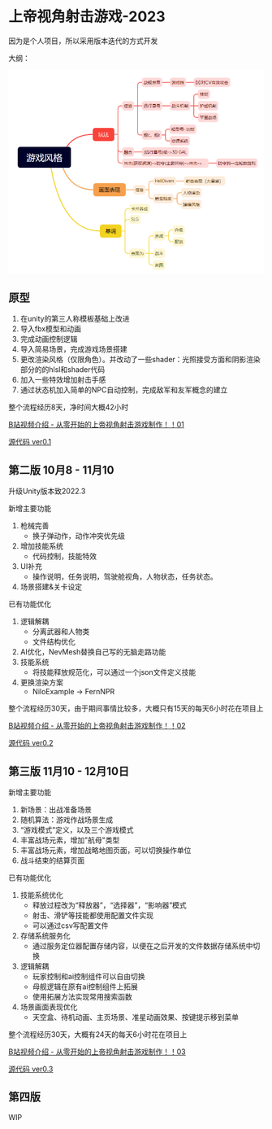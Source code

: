 # 上帝视角射击游戏-2023

因为是个人项目，所以采用版本迭代的方式开发

大纲：

<img  width="600" src="../img/p1-1.png" />

## 原型
1. 在unity的第三人称模板基础上改进
2. 导入fbx模型和动画
3. 完成动画控制逻辑
4. 导入简易场景，完成游戏场景搭建
5. 更改渲染风格（仅限角色）。并改动了一些shader：光照接受方面和阴影渲染部分的的hlsl和shader代码
6. 加入一些特效增加射击手感
7. 通过状态机加入简单的NPC自动控制，完成敌军和友军概念的建立

整个流程经历8天，净时间大概42小时

[B站视频介绍 - 从零开始的上帝视角射击游戏制作！！01](https://www.bilibili.com/video/BV1Uh4y1N7sK/)

[源代码 ver0.1](https://github.com/Unarimit/my-topdown-shooting-game/tree/version0.1)


## 第二版 10月8 - 11月10

升级Unity版本致2022.3

新增主要功能
1. 枪械完善
    - 换子弹动作，动作冲突优先级
2. 增加技能系统
    - 代码控制，技能特效
3. UI补充
    - 操作说明，任务说明，驾驶舱视角，人物状态，任务状态。
4. 场景搭建&关卡设定

已有功能优化
1. 逻辑解耦
    - 分离武器和人物类
    - 文件结构优化
2. AI优化，NevMesh替换自己写的无脑走路功能
3. 技能系统
    - 将技能释放规范化，可以通过一个json文件定义技能
4. 更换渲染方案
    - NiloExample -> FernNPR

整个流程经历30天，由于期间事情比较多，大概只有15天的每天6小时花在项目上

[B站视频介绍 - 从零开始的上帝视角射击游戏制作！！02](https://www.bilibili.com/video/BV1Uh4y1N7sK/)

[源代码 ver0.2](https://github.com/Unarimit/my-topdown-shooting-game/tree/version0.2)

## 第三版 11月10 - 12月10日

新增主要功能
1. 新场景：出战准备场景
2. 随机算法：游戏作战场景生成
3. “游戏模式”定义，以及三个游戏模式
4. 丰富战场元素，增加"航母"类型
5. 丰富战场元素，增加战略地图页面，可以切换操作单位
6. 战斗结束的结算页面

已有功能优化
1. 技能系统优化
    - 释放过程改为“释放器”，“选择器”，“影响器”模式
    - 射击、滑铲等技能都使用配置文件实现
    - 可以通过csv写配置文件
2. 存储系统服务化
    - 通过服务定位器配置存储内容，以便在之后开发的文件数据存储系统中切换
3. 逻辑解耦
    - 玩家控制和ai控制组件可以自由切换
    - 母舰逻辑在原有ai控制组件上拓展
    - 使用拓展方法实现常用搜索函数
4. 场景画面表现优化
    - 天空盒、待机动画、主页场景、准星动画效果、按键提示移到菜单

整个流程经历30天，大概有24天的每天6小时花在项目上

[B站视频介绍 - 从零开始的上帝视角射击游戏制作！！03](https://www.bilibili.com/video/BV1Me411y7hL)

[源代码 ver0.3](https://github.com/Unarimit/my-topdown-shooting-game/tree/version0.3)

## 第四版

WIP